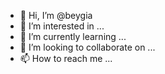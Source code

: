 - 👋 Hi, I’m @beygia
- 👀 I’m interested in ...
- 🌱 I’m currently learning ...
- 💞️ I’m looking to collaborate on ...
- 📫 How to reach me ...

<!---
beygia/beygia is a ✨ special ✨ repository because its `README.md` (this file) appears on your GitHub profile.
You can click the Preview link to take a look at your changes.
--->
